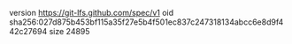 version https://git-lfs.github.com/spec/v1
oid sha256:027d875b453bf115a35f27e5b4f501ec837c247318134abcc6e8d9f442c27694
size 24895

